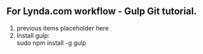 ## For Lynda.com workflow - Gulp Git tutorial.
1.  previous items placeholder here
2.  Install gulp:  
    sudo npm install -g gulp